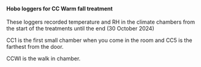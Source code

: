 #### Hobo loggers for CC Warm fall treatment

These loggers recorded temperature and RH in the climate chambers from the start of the treatments until the end (30 October 2024)

CC1 is the first small chamber when you come in the room and CC5 is the farthest from the door. 

CCWI is the walk in chamber. 
